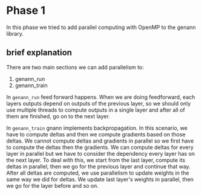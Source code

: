 # Phase 1
In this phase we tried to add parallel computing with OpenMP to the genann library.

## brief explanation
There are two main sections we can add parallelism to: 
1) genann_run
2) genann_train

In `genann_run` feed forward happens. When we are doing feedforward, each layers outputs depend on outputs of the previous layer, so we should only use multiple threads to compute outputs in a single layer and after all of them are finished, go on to the next layer.

In `genann_train` gnann implements backpropagation. In this scenario, we have to compute deltas and then we compute gradients based on those deltas. We cannot compute deltas and gradients in parallel so we first have to compute the deltas then the gradients. We can compute deltas for every layer in parallel but we have to consider the dependency every layer has on the next layer. To deal with this, we start from the last layer, compute its deltas in parallel, then we go for the previous layer and continue that way. After all deltas are computed, we use parallelism to update weights in the same way we did for deltas. We update last layer's weights in parallel, then we go for the layer before and so on.